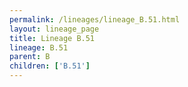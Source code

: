 ```yaml
---
permalink: /lineages/lineage_B.51.html
layout: lineage_page
title: Lineage B.51
lineage: B.51
parent: B
children: ['B.51']
---
```

